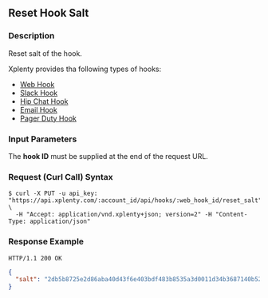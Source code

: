 ## Reset Hook Salt

### Description
Reset salt of the hook.

Xplenty provides tha following types of hooks:

* [Web Hook](https://github.com/xplenty/xplenty-api-doc-v2/blob/master/resources/hooks/web-hook.md)
* [Slack Hook](https://github.com/xplenty/xplenty-api-doc-v2/blob/master/resources/hooks/slack-hook.md)
* [Hip Chat Hook](https://github.com/xplenty/xplenty-api-doc-v2/blob/master/resources/hooks/hip-chat-hook.md)
* [Email Hook](https://github.com/xplenty/xplenty-api-doc-v2/blob/master/resources/hooks/email-hook.md)
* [Pager Duty Hook](https://github.com/xplenty/xplenty-api-doc-v2/blob/master/resources/hooks/pager-duty-hook.md)

### Input Parameters
The **hook ID** must be supplied at the end of the request URL.

### Request (Curl Call) Syntax
```shell
$ curl -X PUT -u api_key: "https://api.xplenty.com/:account_id/api/hooks/:web_hook_id/reset_salt" \
  -H "Accept: application/vnd.xplenty+json; version=2" -H "Content-Type: application/json"
```

### Response Example
```HTTP
HTTP/1.1 200 OK
```

```json
{
  "salt": "2db5b8725e2d86aba40d43f6e403bdf483b8535a3d0011d34b3687140b52bc8c"
}
```

